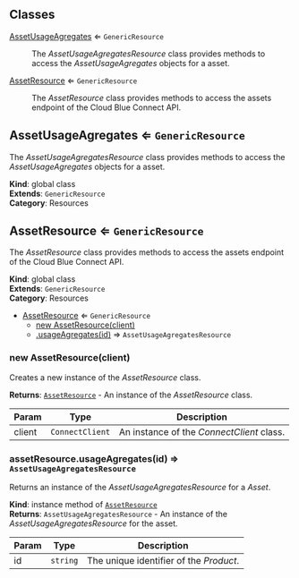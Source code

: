 ## Classes

<dl>
<dt><a href="#AssetUsageAgregates">AssetUsageAgregates</a> ⇐ <code>GenericResource</code></dt>
<dd><p>The <em>AssetUsageAgregatesResource</em> class provides methods to access the
<em>AssetUsageAgregates</em> objects for a asset.</p>
</dd>
<dt><a href="#AssetResource">AssetResource</a> ⇐ <code>GenericResource</code></dt>
<dd><p>The <em>AssetResource</em> class provides methods to access the assets
endpoint of the Cloud Blue Connect API.</p>
</dd>
</dl>

<a name="AssetUsageAgregates"></a>

## AssetUsageAgregates ⇐ <code>GenericResource</code>
The *AssetUsageAgregatesResource* class provides methods to access the
*AssetUsageAgregates* objects for a asset.

**Kind**: global class  
**Extends**: <code>GenericResource</code>  
**Category**: Resources  
<a name="AssetResource"></a>

## AssetResource ⇐ <code>GenericResource</code>
The *AssetResource* class provides methods to access the assets
endpoint of the Cloud Blue Connect API.

**Kind**: global class  
**Extends**: <code>GenericResource</code>  
**Category**: Resources  

* [AssetResource](#AssetResource) ⇐ <code>GenericResource</code>
    * [new AssetResource(client)](#new_AssetResource_new)
    * [.usageAgregates(id)](#AssetResource+usageAgregates) ⇒ <code>AssetUsageAgregatesResource</code>

<a name="new_AssetResource_new"></a>

### new AssetResource(client)
Creates a new instance of the *AssetResource* class.

**Returns**: [<code>AssetResource</code>](#AssetResource) - An instance of the *AssetResource* class.  

| Param | Type | Description |
| --- | --- | --- |
| client | <code>ConnectClient</code> | An instance of the *ConnectClient* class. |

<a name="AssetResource+usageAgregates"></a>

### assetResource.usageAgregates(id) ⇒ <code>AssetUsageAgregatesResource</code>
Returns an instance of the *AssetUsageAgregatesResource* for a *Asset*.

**Kind**: instance method of [<code>AssetResource</code>](#AssetResource)  
**Returns**: <code>AssetUsageAgregatesResource</code> - An instance of the *AssetUsageAgregatesResource*
                                          for the asset.  

| Param | Type | Description |
| --- | --- | --- |
| id | <code>string</code> | The unique identifier of the *Product*. |

